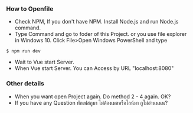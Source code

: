 ### How to Openfile
- Check NPM, If you don't have NPM. Install Node.js and run Node.js command.
- Type Command and go to foder of this Project. or you use file explorer in Windows 10. Click File>Open Windows PowerShell and type

 `$ npm run dev`
 
- Wait to Vue start Server.
- When Vue start Server. You can Access by URL "localhost:8080"
### Other details
- When you want open Project again. Do method 2 - 4 again. OK?
- If you have any Question ทักเฟสกูมา ไม่ต้องเมลหรือไลน์มา กูไม่อ่านนนน?
